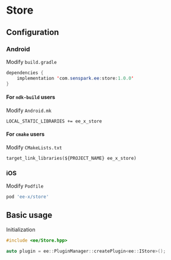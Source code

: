 # Store
## Configuration
### Android
Modify `build.gradle`
```java
dependencies {
    implementation 'com.senspark.ee:store:1.0.0'
}
```

#### For `ndk-build` users
Modify `Android.mk`
```
LOCAL_STATIC_LIBRARIES += ee_x_store
```

#### For `cmake` users
Modify `CMakeLists.txt`
```
target_link_libraries(${PROJECT_NAME} ee_x_store)
```

### iOS
Modify `Podfile`
```ruby
pod 'ee-x/store'
```

## Basic usage
Initialization
```cpp
#include <ee/Store.hpp>

auto plugin = ee::PluginManager::createPlugin<ee::IStore>();
```